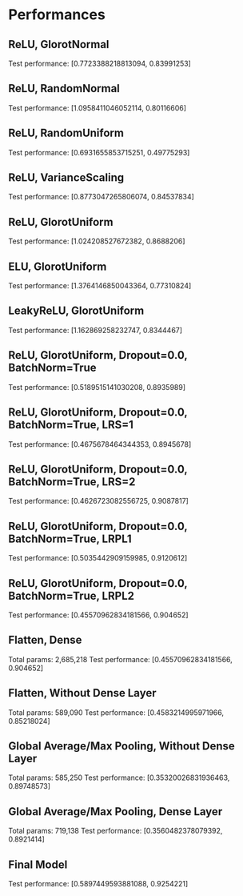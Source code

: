 # Performances

## ReLU, GlorotNormal

Test performance: [0.7723388218813094, 0.83991253]

## ReLU, RandomNormal

Test performance: [1.0958411046052114, 0.80116606]

## ReLU, RandomUniform

Test performance: [0.6931655853715251, 0.49775293]

## ReLU, VarianceScaling

Test performance: [0.8773047265806074, 0.84537834]

## ReLU, GlorotUniform

Test performance: [1.024208527672382, 0.8688206]

## ELU, GlorotUniform

Test performance: [1.3764146850043364, 0.77310824]

## LeakyReLU, GlorotUniform

Test performance: [1.162869258232747, 0.8344467]

## ReLU, GlorotUniform, Dropout=0.0, BatchNorm=True

Test performance: [0.5189515141030208, 0.8935989]

## ReLU, GlorotUniform, Dropout=0.0, BatchNorm=True, LRS=1

Test performance: [0.4675678464344353, 0.8945678]

## ReLU, GlorotUniform, Dropout=0.0, BatchNorm=True, LRS=2

Test performance: [0.4626723082556725, 0.9087817]

## ReLU, GlorotUniform, Dropout=0.0, BatchNorm=True, LRPL1

Test performance: [0.5035442909159985, 0.9120612]

## ReLU, GlorotUniform, Dropout=0.0, BatchNorm=True, LRPL2

Test performance: [0.45570962834181566, 0.904652]

## Flatten, Dense

Total params: 2,685,218
Test performance: [0.45570962834181566, 0.904652]

## Flatten, Without Dense Layer

Total params: 589,090
Test performance: [0.4583214995971966, 0.85218024]

## Global Average/Max Pooling, Without Dense Layer

Total params: 585,250
Test performance: [0.35320026831936463, 0.89748573]

## Global Average/Max Pooling, Dense Layer

Total params: 719,138
Test performance: [0.3560482378079392, 0.8921414]

## Final Model

Test performance: [0.5897449593881088, 0.9254221]
